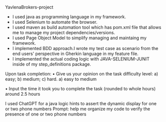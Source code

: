 YavlenaBrokers-project

- I used java as programming language in my framework.
- I used Selenium to automate the browser.
- I used maven as build automation tool which has pom.xml file that allows me to manage my project dependencies/versions.
- I used Page Object Model to simplify managing and maintaing my framework.
- I implemented BDD approach.I wrote my test case as scenario from the end users' perspective in Gherkin language in my feature file. 
- I implemented the actual coding logic with JAVA-SELENIUM-JUNIT inside of my step_definitions package.


Upon task completion: • Give us your opinion on the task difficulty level: a) easy; b) medium; c) hard. 
a) easy to medium

• Input the time it took you to complete the task (rounded to whole hours) 
around 2.5 hours

I used ChatGPT for a java logic hints to assert the dynamic display for one or two phone numbers
Prompt: help me organize my code to verify the presence of one or two phone numbers

